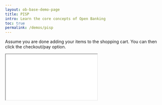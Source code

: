 ```yaml
---
layout: ob-base-demo-page
title: PISP
intro: Learn the core concepts of Open Banking
toc: true
permalink: /demos/pisp
---
```


Assume you are done adding your items to the shopping cart. You can then click the checkout/pay option.

<iframe class="embed-responsive-item cIframe" src="//openbanking.wso2.com/demos/pisp/index.html"></iframe>




